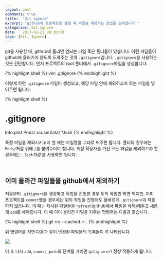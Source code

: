```yaml
---
layout: post
comments: true
title:  "Git ignore"
excerpt: "github에 프로젝트를 올릴 때 파일을 제외하는 방법을 알아봅니다."
categories: Git Ignore
date:   2017-02-21 00:30:00
tags: [Git, Ignore]
---
```


git을 사용할 때, github에 올리면 안되는 파일 혹은 폴더들이 있습니다. 이런 파일들이 github에 올라가지 않도록 도와주는 것이 <code>.gitignore</code>입니다. <code>.gitignore</code>을 사용하는 것은 간단합니다. 먼저 프로젝트의 root 폴더에서 <code>.gitignore</code>파일을 생성합니다.

{% highlight shell %}
vim .gitignore
{% endhighlight %}

이렇게 하면 <code>.gitignore</code> 파일이 생성되고, 해당 파일 안에 제외하고자 하는 파일을 넣어주면 됩니다.

{% highlight shell %}
# .gitignore
Info.plist
Pods/
xcuserdata/
*.lock
{% endhighlight %}

특정 파일을 제외시키고자 할 때는 파일명을 그대로 써주면 됩니다. 폴더의 경우에는 <code>Pods/</code>처럼 뒤에 <code>/</code>를 붙여주어야 합니다. 특정 확장자를 가진 모든 파일을 제외하고자 할 경우에는 <code>*.lock</code>처럼 <code>*</code>를 사용하면 됩니다.

<br/>

## 이미 올라간 파일들을 github에서 제외하기

처음부터 <code>.gitignore</code>을 생성하고 작업을 진행한 경우 위의 작업만 하면 되지만, 이미 프로젝트를 <code>commit</code>했을 경우에는 위의 작업을 진행해도 올바르게 <code>.gitignore</code>이 작동하지 않습니다. 이 때는 캐시된 파일들을 <code>refresh</code>(github에서 파일을 삭제)해주고 새롭게 <code>add</code>를 해야합니다. 이 때 이미 올라간 파일을 지우는 명령어는 다음과 같습니다.

{% highlight shell %}
git rm --cached -r .
{% endhighlight %}

위 명령어를 치면 다음과 같이 변경된 파일들의 목록들이 쭉 나타납니다.

<img src="https://dl.dropbox.com/s/p41b9a8qdk6jiby/ignore.png">

이 후 다시 <code>add</code>, <code>commit</code>, <code>push</code>의 단계를 거치면 <code>gitignore</code>가 정상 작동하게 됩니다.
